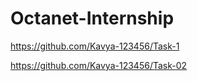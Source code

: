 # Octanet-Internship

https://github.com/Kavya-123456/Task-1

https://github.com/Kavya-123456/Task-02
